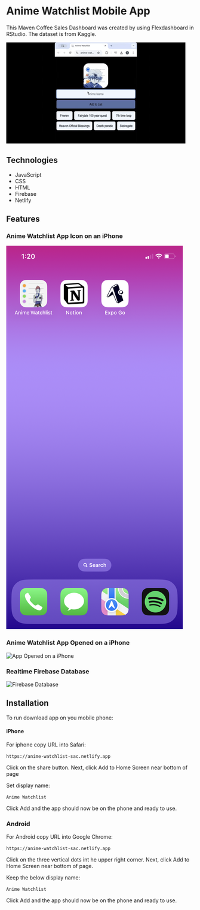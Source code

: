 # Anime Watchlist Mobile App<br />

This Maven Coffee Sales Dashboard was created by using Flexdashboard in RStudio. The dataset is from Kaggle. 


![Anime Watchlist App](images/animewatchlist.gif "Anime Watchlist App") <br />

## <a name="technologies"></a> Technologies
* JavaScript
* CSS
* HTML
* Firebase 
* Netlify


## <a name="features"></a>Features

### Anime Watchlist App Icon on an iPhone<br />
![Icon on an iPhone](images/app_phone_homescreen.PNG "Icon on an iPhone") <br/>


### Anime Watchlist App Opened on a iPhone <br />
![App Opened on a iPhone](anime_app.PNG "App Opened on a iPhone") <br />


### Realtime Firebase Database <br />
![Firebase Database](Firebase.png "Firebase Database") <br />


## <a name="installation"></a>Installation
To run download app on you mobile phone:

#### iPhone<br />
For iphone copy URL into Safari:
```
https://anime-watchlist-sac.netlify.app
```

Click on the share button.
Next, click Add to Home Screen near bottom of page

Set display name:
```
Anime Watchlist
```

Click Add and the app should now be on the phone and ready to use. 



### Android<br />
For Android copy URL into Google Chrome:
```
https://anime-watchlist-sac.netlify.app
```

Click on the three vertical dots int he upper right corner.
Next, click Add to Home Screen near bottom of page. 

Keep the below display name:
```
Anime Watchlist
```

Click Add and the app should now be on the phone and ready to use. 
